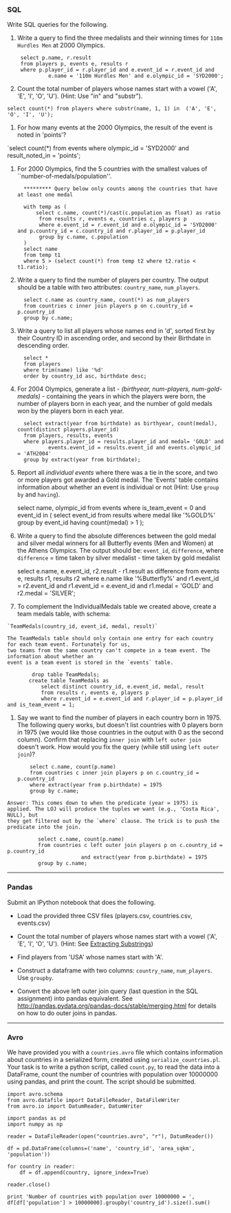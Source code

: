 ### SQL 
Write SQL queries for the following.

   1. Write a query to find the three medalists and their winning times for `110m Hurdles Men` at 2000 Olympics.

           select p.name, r.result 
           from players p, events e, results r 
           where p.player_id = r.player_id and e.event_id = r.event_id and 
                    e.name = '110m Hurdles Men' and e.olympic_id = 'SYD2000';

   1. Count the total number of players whose names start with a vowel ('A', 'E', 'I', 'O', 'U'). (Hint: Use "in" and "substr").

   `select count(*) from players where substr(name, 1, 1) in  ('A', 'E', 'O', 'I', 'U');`

   1. For how many events at the 2000 Olympics, the result of the event is noted in 'points'?

   `select count(*) from events where olympic_id = 'SYD2000' and result_noted_in = 'points';


   1. For 2000 Olympics, find the 5 countries with the smallest values of ``number-of-medals/population''.

            ********* Query below only counts among the countries that have at least one medal

            with temp as (
                select c.name, count(*)/cast(c.population as float) as ratio
                 from results r, events e, countries c, players p 
                 where e.event_id = r.event_id and e.olympic_id = 'SYD2000' and p.country_id = c.country_id and r.player_id = p.player_id
                 group by c.name, c.population
            ) 
            select name
            from temp t1
            where 5 > (select count(*) from temp t2 where t2.ratio < t1.ratio);

   1. Write a query to find the number of players per country. The output should be a table with two attributes: `country_name`, `num_players`.

            select c.name as country_name, count(*) as num_players
            from countries c inner join players p on c.country_id = p.country_id
            group by c.name;

   1. Write a query to list all players whose names end in 'd', sorted first by their Country ID in ascending order, and second by their Birthdate in descending order.

            select *
            from players
            where trim(name) like '%d'
            order by country_id asc, birthdate desc;

   1. For 2004 Olympics, generate a list - *(birthyear, num-players, num-gold-medals)* - containing the years in which the players were born, the number of players born in each year, and the number of gold medals won by the players born in each year.

            select extract(year from birthdate) as birthyear, count(medal), count(distinct players.player_id)
            from players, results, events
            where players.player_id = results.player_id and medal= 'GOLD' and 
                    events.event_id = results.event_id and events.olympic_id = 'ATH2004'
            group by extract(year from birthdate);

   1. Report all *individual events* where there was a tie in the score, and two or more players got awarded a Gold medal. The 'Events' table contains information about
   whether an event is individual or not (Hint: Use `group by` and `having`).

        select name, olympic_id
        from events 
        where is_team_event = 0 and event_id in (
            select event_id
            from results
            where medal like '%GOLD%'
            group by event_id 
            having count(medal) > 1
        );

   1. Write a query to find the absolute differences between the gold medal and silver medal winners for all Butterfly events (Men and Women) at the Athens Olympics. The output should be: `event_id`, `difference`, where `difference` = time taken by silver medalist - time taken by gold medalist

        select e.name, e.event_id, r2.result - r1.result as difference
        from events e, results r1, results r2
        where e.name like '%Butterfly%' and r1.event_id = r2.event_id and r1.event_id = e.event_id
                and r1.medal = 'GOLD' and r2.medal = 'SILVER';

   1. To complement the IndividualMedals table we created above, create a team medals table, with schema:

    `TeamMedals(country_id, event_id, medal, result)`

    The TeamMedals table should only contain one entry for each country for each team event. Fortunately for us, 
    two teams from the same country can't compete in a team event. The information about whether an
    event is a team event is stored in the `events` table.

            drop table TeamMedals;
           create table TeamMedals as 
               select distinct country_id, e.event_id, medal, result
               from results r, events e, players p
               where r.event_id = e.event_id and r.player_id = p.player_id and is_team_event = 1;



   1. Say we want to find the number of players in each country born in 1975. The following query works, but doesn't list
   countries with 0 players born in 1975 (we would like those countries in the output with 0 as the second column). 
   Confirm that replacing `inner join` with `left outer join` doesn't work. How would you fix the query (while still using `left outer join`)?

              select c.name, count(p.name)
              from countries c inner join players p on c.country_id = p.country_id
              where extract(year from p.birthdate) = 1975
              group by c.name;

    Answer: This comes down to when the predicate (year = 1975) is applied. The LOJ will produce the tuples we want (e.g., 'Costa Rica', NULL), but
    they get filtered out by the `where` clause. The trick is to push the predicate into the join.

              select c.name, count(p.name)
              from countries c left outer join players p on c.country_id = p.country_id
                            and extract(year from p.birthdate) = 1975
              group by c.name;


---

### Pandas

Submit an IPython notebook that does the following.
   * Load the provided three CSV files (players.csv, countries.csv, events.csv)


   * Count the total number of players whose names start with a vowel ('A', 'E', 'I', 'O', 'U'). (Hint: See [Extracting Substrings](http://pandas.pydata.org/pandas-docs/stable/basics.html#extracting-substrings))


   * Find players from 'USA' whose names start with 'A'. 


   * Construct a dataframe with two columns: `country_name`, `num_players`. Use `groupby`.
                                              

   * Convert the above left outer join query (last question in the SQL assignment) into pandas equivalent. See http://pandas.pydata.org/pandas-docs/stable/merging.html for details on how to do outer joins in pandas.



---

### Avro

We have provided you with a `countries.avro` file which contains information about countries in a serialized form, created using 
`serialize_countries.pl`. Your task is to write a python script, called `count.py`, to read the data into a DataFrame, count the 
number of countries with population over 10000000 using pandas, and print the count. The script should be submitted.

```
import avro.schema
from avro.datafile import DataFileReader, DataFileWriter
from avro.io import DatumReader, DatumWriter

import pandas as pd
import numpy as np

reader = DataFileReader(open("countries.avro", "r"), DatumReader())

df = pd.DataFrame(columns=('name', 'country_id', 'area_sqkm', 'population'))

for country in reader:
    df = df.append(country, ignore_index=True)

reader.close()

print 'Number of countries with population over 10000000 = ', df[df['population'] > 10000000].groupby('country_id').size().sum()
```
